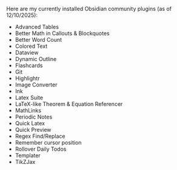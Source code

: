 Here are my currently installed Obsidian community plugins (as of 12/10/2025):

- Advanced Tables
- Better Math in Callouts & Blockquotes
- Better Word Count
- Colored Text
- Dataview
- Dynamic Outline
- Flashcards
- Git
- Highlightr
- Image Converter
- Ink
- Latex Suite
- LaTeX-like Theorem & Equation Referencer
- MathLinks
- Periodic Notes
- Quick Latex
- Quick Preview
- Regex Find/Replace
- Remember cursor position
- Rollover Daily Todos
- Templater
- TikZJax